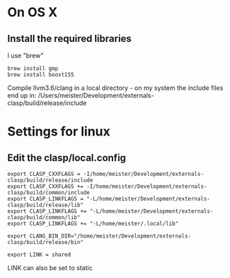 # On OS X

## Install the required libraries
I use "brew"

    brew install gmp
    brew install boost155

Compile llvm3.6/clang in a local directory - on my system the include files end up in:
/Users/meister/Development/externals-clasp/build/release/include

# Settings for linux

## Edit the clasp/local.config
    export CLASP_CXXFLAGS = -I/home/meister/Development/externals-clasp/build/release/include
    export CLASP_CXXFLAGS += -I/home/meister/Development/externals-clasp/build/common/include
    export CLASP_LINKFLAGS = "-L/home/meister/Development/externals-clasp/build/release/lib"
    export CLASP_LINKFLAGS += "-L/home/meister/Development/externals-clasp/build/common/lib"
    export CLASP_LINKFLAGS += "-L/home/meister/.local/lib"

    export CLANG_BIN_DIR="/home/meister/Development/externals-clasp/build/release/bin"

    export LINK = shared

LINK can also be set to static